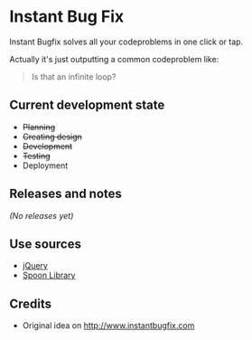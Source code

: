 Instant Bug Fix
=========

Instant Bugfix solves all your codeproblems in one click or tap.

Actually it's just outputting a common codeproblem like:

> Is that an infinite loop?

Current development state
----

* ~~Planning~~
* ~~Creating design~~
* ~~Development~~
* ~~Testing~~
* Deployment

Releases and notes
----

*(No releases yet)*

Use sources
----
* [jQuery](http://www.jquery.com)
* [Spoon Library](http://www.spoon-library.com/)

Credits
----
* Original idea on http://www.instantbugfix.com
